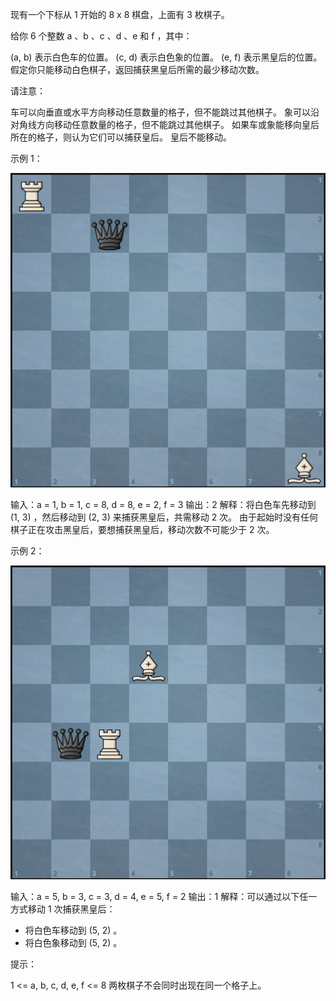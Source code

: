 现有一个下标从 1 开始的 8 x 8 棋盘，上面有 3 枚棋子。

给你 6 个整数 a 、b 、c 、d 、e 和 f ，其中：

(a, b) 表示白色车的位置。
(c, d) 表示白色象的位置。
(e, f) 表示黑皇后的位置。
假定你只能移动白色棋子，返回捕获黑皇后所需的最少移动次数。

请注意：

车可以向垂直或水平方向移动任意数量的格子，但不能跳过其他棋子。
象可以沿对角线方向移动任意数量的格子，但不能跳过其他棋子。
如果车或象能移向皇后所在的格子，则认为它们可以捕获皇后。
皇后不能移动。

示例 1：

![img.png](img.png)

输入：a = 1, b = 1, c = 8, d = 8, e = 2, f = 3
输出：2
解释：将白色车先移动到 (1, 3) ，然后移动到 (2, 3) 来捕获黑皇后，共需移动 2 次。
由于起始时没有任何棋子正在攻击黑皇后，要想捕获黑皇后，移动次数不可能少于 2 次。

示例 2：

![img_1.png](img_1.png)

输入：a = 5, b = 3, c = 3, d = 4, e = 5, f = 2
输出：1
解释：可以通过以下任一方式移动 1 次捕获黑皇后：

- 将白色车移动到 (5, 2) 。
- 将白色象移动到 (5, 2) 。

提示：

1 <= a, b, c, d, e, f <= 8
两枚棋子不会同时出现在同一个格子上。
